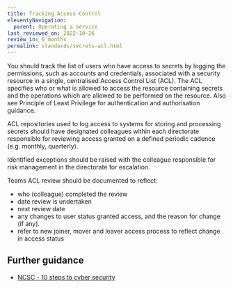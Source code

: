 ```yaml
---
title: Tracking Access Control
eleventyNavigation:
  parent: Operating a service
last_reviewed_on: 2022-10-26
review_in: 6 months
permalink: standards/secrets-acl.html
---
```


You should track the list of users who have access to secrets by logging the permissions, such as accounts and credentials, associated with a security resource in a single, centralised Access Control List (ACL). 
The ACL specifies who or what is allowed to access the resource containing secrets and the operations which are allowed to be performed on the resource. Also see Principle of Least Privilege for authentication and authorisation guidance.

ACL repositories used to log access to systems for storing and processing secrets should have designated colleagues within each directorate responsible for reviewing access granted on a defined periodic cadence (e.g. monthly, quarterly).

Identified exceptions should be raised with the colleague responsible for risk management in the directorate for escalation.

Teams ACL review should be documented to reflect:
* who (colleague) completed the review
* date review is undertaken
* next review date
* any changes to user status granted access, and the reason for change (if any). 
* refer to new joiner, mover and leaver access process to reflect change in access status 

## Further guidance
- [NCSC - 10 steps to cyber security](https://www.ncsc.gov.uk/collection/10-steps)

